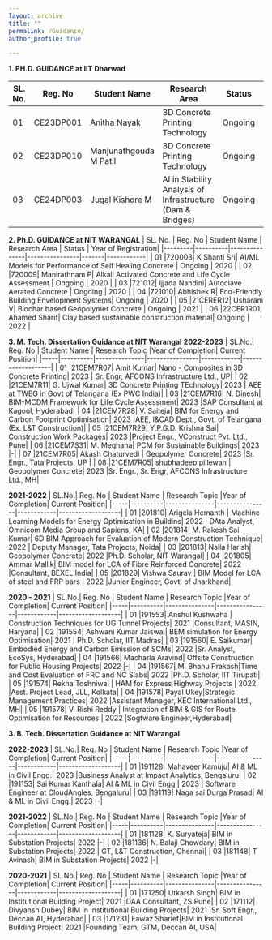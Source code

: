 ```yaml
---
layout: archive
title: ""
permalink: /Guidance/
author_profile: true

---
```

**1. PH.D. GUIDANCE at IIT Dharwad**

| SL. No. | Reg. No | Student Name | Research Area  | Status | Year of Registration|
|---------|----------|---------------|----------------|-------|------------|
| 01 | CE23DP001 | Anitha Nayak | 3D Concrete Printing Technology| Ongoing | 2023 |
| 02 | CE23DP010 |  Manjunathgouda M Patil |3D Concrete Printing Technology | Ongoing | 2023 |
| 03 | CE24DP003 |  Jugal Kishore M|AI in Stability Analysis of Infrastructure (Dam & Bridges)| Ongoing | 2024 |

**2. Ph.D. GUIDANCE at NIT WARANGAL** 
| SL. No. | Reg. No | Student Name | Research Area  | Status | Year of Registration|
|---------|----------|---------------|----------------|-------|------------|
| 01 |720003| K Shanti Sri| AI/ML Models for Performance of Self Healing Concrete | Ongoing | 2020 |
| 02 |720009| Manirathnam P| Alkali Activated Concrete and Life Cycle Assessment | Ongoing | 2020 |
| 03 |721012| Ijjada Nandini| Autoclave Aerated Concrete | Ongoing | 2020 |
| 04 |721010| Abhishek R| Eco-Friendly Building Envelopment Systems| Ongoing | 2020 |
| 05 |21CERER12| Usharani V| Biochar based Geopolymer Concrete | Ongoing | 2021 |
| 06 |22CER1R01| Ahamed Sharif| Clay based sustainable construction material| Ongoing | 2022 |

**3. M. Tech. Dissertation Guidance at NIT Warangal**
**2022-2023**
| SL.No.| Reg. No | Student Name | Research Topic |Year of Completion| Current Position|
|-----|----------|---------------|----------------|------------|-------------------|
| 01 |21CEM7R07| Amit Kumar| Nano - Composites in 3D Concrete Printing| 2023 | Sr. Engr, AFCONS Infrastructure Ltd., UP|
| 02 |21CEM7R11|  G. Ujwal Kumar| 3D Concrete Printing TEchnology| 2023 | AEE at TWEG in Govt of Telangana (Ex PWC India)|
| 03 |21CEM7R16|  N. Dinesh| BIM-MCDM Framework for Life Cycle Assessment| 2023 |SAP Consultant at Kagool, Hyderabad|
| 04 |21CEM7R28|  V. Saiteja| BIM for Energy and Carbon Footprint Optimisation| 2023 |AEE, I&CAD Dept., Govt. of Telangana (Ex. L&T Construction)|
| 05 |21CEM7R29|  Y.P.G.D. Krishna Sai| Construction Work Packages| 2023 |Project Engr., VConstruct Pvt. Ltd., Pune|
| 06 |21CEM7S31|  M. Meghana| PCM for Sustainable Buildings| 2023 |-|
| 07 |21CEM7R05| Akash Chaturvedi | Geopolymer Concrete| 2023 |Sr. Engr., Tata Projects, UP |
| 08 |21CEM7R05| shubhadeep pillewan | Geopolymer Concrete| 2023 |Sr. Engr.,  Sr. Engr, AFCONS Infrastructure Ltd., MH|

**2021-2022**
| SL.No.| Reg. No | Student Name | Research Topic |Year of Completion| Current Position|
|-----|----------|---------------|----------------|------------|-------------------|
| 01 |201810|  Arigela Hemanth | Machine Learning Models for Energy Optimisation in Buildins| 2022 | DAta Analyst, Omnicom Media Group and Sapiens, KA|
| 02 |201814|   M. Rakesh Sai Kumar| 6D BIM Approach for Evaluation of Modern Construction Technique| 2022 | Deputy Manager, Tata Projects, Noida|
| 03 |201813| Nalla Harish| Geopolymer Concrete| 2022 |Ph.D. Scholar, NIT Warangal|
| 04 |201805| Ammar Mallik| BIM model for LCA of Fibre Reinforced Concrete| 2022 |Consultant, BEXEL India|
| 05 |201829| Vishwa Saurav | BIM Model for LCA of steel and FRP bars | 2022 |Junior Engineer, Govt. of Jharkhand|


**2020 - 2021**
| SL.No.| Reg. No | Student Name | Research Topic |Year of Completion| Current Position|
|-----|----------|---------------|----------------|------------|-------------------|
| 01 |191553| Anshul Kushwaha | Construction Techniques for UG Tunnel Projects| 2021 |Consultant, MASIN, Haryana|
| 02 |191554| Ashwani Kumar Jaiswal| BEM simulation for Energy Optimisation| 2021 | Ph.D. Scholar, IIT Madras|
| 03 |191560| E. Saikumar| Embodied Energy and Carbon Emission of SCMs| 2022 |Sr. Analyst, EcoSys, Hyderabad|
| 04 |191566| Macharla Aravind| Offsite Construction for Public Housing Projects| 2022 |-|
| 04 |191567| M. Bhanu Prakash|Time and Cost Evaluation of FRC and NC Slabs| 2022 |Ph.D. Scholar, IIT Tirupati|
| 05 |191574| Rekha Toshniwal | HAM for Express Highway Projects | 2022 |Asst. Project Lead, JLL, Kolkata|
| 04 |191578| Payal Ukey|Strategic Management Practices| 2022 |Assistant Manager, KEC International Ltd., MH|
| 05 |191578| V. Rishi Reddy | Integration of BIM & GIS for Route Optimisation for Resources  | 2022 |Sogtware Engineer,Hyderabad|

 
**3. B. Tech. Dissertation Guidance at NIT Warangal** 

 **2022-2023**
| SL.No.| Reg. No | Student Name | Research Topic |Year of Completion| Current Position|
|-----|----------|---------------|----------------|------------|-------------------|
| 01 |191128| Mahaveer Kamuju| AI & ML in Civil Engg.| 2023 |Business Analyst at Impact Analytics, Bengaluru|
| 02 |191153| Sai Kumar Kanthala|  AI & ML in Civil Engg.| 2023 | Software Engineer at CloudAngles, Bengaluru|
| 03 |191119| Naga sai Durga Prasad|  AI & ML in Civil Engg.| 2023 |-|


**2021-2022**
| SL.No.| Reg. No | Student Name | Research Topic |Year of Completion| Current Position|
|-----|----------|---------------|----------------|------------|-------------------|
| 01 |181128| K. Suryateja| BIM in Substation Projects| 2022 |-|
| 02 |181136| N. Balaji Chowdary|  BIM in Substation Projects| 2022 | GT, L&T Construction, Chennai|
| 03 |181148| T Avinash|  BIM in Substation Projects| 2022 |-|

**2020-2021**
| SL.No.| Reg. No | Student Name | Research Topic |Year of Completion| Current Position|
|-----|----------|---------------|----------------|------------|-------------------|
| 01 |171250| Utkarsh Singh| BIM in Institutional Building Project| 2021 |DAA Consultant, ZS Pune|
| 02 |171112| Divyansh Dubey| BIM in Institutional Building Projects| 2021 |Sr. Soft Engr., Deccan AI, Hyderabad|
| 03 |171231| Fawaz Sharief|BIM in Institutional Building Project| 2021 |Founding Team, GTM, Deccan AI, USA|

